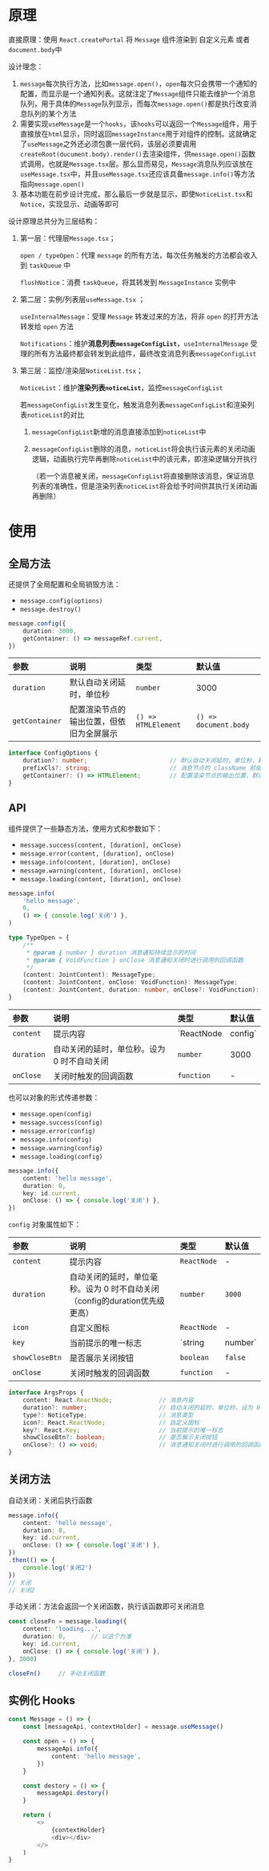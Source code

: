 # 原理

直接原理：使用 `React.createPortal` 将 `Message` 组件渲染到 自定义元素 或者 `document.body`中

设计理念：

1. `message`每次执行方法，比如`message.open()`，`open`每次只会携带一个通知的配置，而显示是一个通知列表。这就注定了`Message`组件只能去维护一个消息队列，用于具体的`Message`队列显示，而每次`message.open()`都是执行改变消息队列的某个方法
2. 需要实现`useMessage`是一个`hooks`，该`hooks`可以返回一个`Message`组件，用于直接放在`html`显示，同时返回`messageInstance`用于对组件的控制。这就确定了`useMessage`之外还必须包裹一层代码，该层必须要调用`createRoot(ducument.body).render()`去渲染组件，供`message.open()`函数式调用，也就是`Message.tsx`层。那么显而易见，`Message`消息队列应该放在`useMessage.tsx`中，并且`useMessage.tsx`还应该具备`message.info()`等方法指向`message.open()`
3. 基本功能在前步设计完成，那么最后一步就是显示，即使`NoticeList.tsx`和`Notice`，实现显示、动画等即可

设计原理总共分为三层结构：

1. 第一层：代理层`Message.tsx`；

   `open / typeOpen`：代理 `message` 的所有方法，每次任务触发的方法都会收入到 `taskQueue` 中

   `flushNotice`：消费 `taskQueue`，将其转发到 `MessageInstance` 实例中

2. 第二层：实例/列表层`useMessage.tsx` ；

   `useInternalMessage`：受理 `Message` 转发过来的方法，将非 `open` 的打开方法转发给 `open` 方法

   `Notifications`：维护**消息列表`messageConfigList`**，`useInternalMessage` 受理的所有方法最终都会转发到此组件，最终改变消息列表`messageConfigList`

3. 第三层：监控/渲染层`NoticeList.tsx`；

   `NoticeList`：维护**渲染列表`noticeList`**，监控`messageConfigList`

   若`messageConfigList`发生变化，触发消息列表`messageConfigList`和渲染列表`noticeList`的对比

   1. `messageConfigList`新增的消息直接添加到`noticeList`中

   2. `messageConfigList`删除的消息，`noticeList`将会执行该元素的关闭动画逻辑，动画执行完毕再删除`noticeList`中的该元素，即渲染逻辑分开执行

      （若一个消息被关闭，`messageConfigList`将直接删除该消息，保证消息列表的准确性，但是渲染列表`noticeList`将会给予时间供其执行关闭动画再删除）



# 使用

## 全局方法

还提供了全局配置和全局销毁方法：

- `message.config(options)`
- `message.destroy()`

```typescript
message.config({
    duration: 3000,
    getContainer: () => messageRef.current,
})
```

| 参数           | 说明                                     | 类型                | 默认值                |
| :------------- | :--------------------------------------- | :------------------ | :-------------------- |
| `duration`     | 默认自动关闭延时，单位秒                 | `number`            | 3000                  |
| `getContainer` | 配置渲染节点的输出位置，但依旧为全屏展示 | `() => HTMLElement` | `() => document.body` |

```typescript
interface ConfigOptions {
    duration?: number;                       // 默认自动关闭延时，单位秒，默认值 3
    prefixCls?: string;                      // 消息节点的 className 前缀
    getContainer?: () => HTMLElement;        // 配置渲染节点的输出位置，默认为 () => document.body
}
```



## API

组件提供了一些静态方法，使用方式和参数如下：

- `message.success(content, [duration], onClose)`
- `message.error(content, [duration], onClose)`
- `message.info(content, [duration], onClose)`
- `message.warning(content, [duration], onClose)`
- `message.loading(content, [duration], onClose)`

```typescript
message.info(
    'hello message',
    0,
    () => { console.log('关闭') },
)
```

```typescript
type TypeOpen = {
    /**
     * @param { number } duration 消息通知持续显示的时间
     * @param { VoidFunction } onClose 消息通知关闭时进行调用的回调函数
     */
    (content: JointContent): MessageType;
    (content: JointContent, onClose: VoidFunction): MessageType;
    (content: JointContent, duration: number, onClose?: VoidFunction): MessageType;
}
```

| 参数       | 说明                                        | 类型                 | 默认值 |
| :--------- | :------------------------------------------ | :------------------- | :----- |
| `content`  | 提示内容                                    | `ReactNode | config` | -      |
| `duration` | 自动关闭的延时，单位秒。设为 0 时不自动关闭 | `number`             | 3000   |
| `onClose`  | 关闭时触发的回调函数                        | `function`           | -      |

也可以对象的形式传递参数：

- `message.open(config)`
- `message.success(config)`
- `message.error(config)`
- `message.info(config)`
- `message.warning(config)`
- `message.loading(config)`

```typescript
message.info({
    content: 'hello message',
    duration: 0,
    key: id.current,
    onClose: () => { console.log('关闭') },
})
```

`config` 对象属性如下：

| 参数           | 说明                                                         | 类型              | 默认值  |
| :------------- | :----------------------------------------------------------- | :---------------- | :------ |
| `content`      | 提示内容                                                     | `ReactNode`       | -       |
| `duration`     | 自动关闭的延时，单位毫秒。设为 0 时不自动关闭<br />（config的duration优先级更高） | `number`          | `3000`  |
| `icon`         | 自定义图标                                                   | `ReactNode`       | -       |
| `key`          | 当前提示的唯一标志                                           | `string | number` | -       |
| `showCloseBtn` | 是否展示关闭按钮                                             | `boolean`         | `false` |
| `onClose`      | 关闭时触发的回调函数                                         | `function`        | -       |

```typescript
interface ArgsProps {
    content: React.ReactNode;             // 消息内容
    duration?: number;                    // 自动关闭的延时，单位秒。设为 0 时不自动关闭，默认值 3
    type?: NoticeType;                    // 消息类型
    icon?: React.ReactNode;               // 自定义图标
    key?: React.Key;                      // 当前提示的唯一标志
    showCloseBtn?: boolean;               // 是否展示关闭按钮
    onClose?: () => void;                 // 消息通知关闭时进行调用的回调函数
}
```



## 关闭方法

自动关闭：关闭后执行函数

```typescript
message.info({
    content: 'hello message',
    duration: 0,
    key: id.current,
    onClose: () => { console.log('关闭') },
})
.then(() => {
    console.log('关闭2')
})
// 关闭
// 关闭2
```

手动关闭：方法会返回一个关闭函数，执行该函数即可关闭消息

```typescript
const closeFn = message.loading({
    content: 'loading...',
    duration: 0,       // 以这个为准
    key: id.current,
    onClose: () => { console.log('关闭') },
}, 3000)

closeFn()     // 手动关闭函数
```



## 实例化 Hooks

```typescript
const Message = () => {
    const [messageApi, contextHolder] = message.useMessage()

    const open = () => {
        messageApi.info({
            content: 'hello message',
        })
    }

    const destory = () => {
        messageApi.destory()
    }

    return (
        <>
            {contextHolder}
            <div></div>
        </>
    )
}
```

